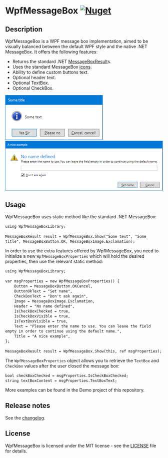 # WpfMessageBox [![Nuget](https://img.shields.io/nuget/v/WpfMessageBox.svg)](https://www.nuget.org/packages/WpfMessageBox)

## Description

WpfMessageBox is a WPF message box implementation, aimed to be visually balanced between the default WPF style and the native .NET MessageBox. It offers the following features:

* Returns the standard .NET [MessageBoxResult](https://docs.microsoft.com/en-us/dotnet/api/system.windows.messageboxresult)s.
* Uses the standard MessageBox [icons](https://docs.microsoft.com/en-us/windows/desktop/uxguide/vis-std-icons).
* Ability to define custom buttons text.
* Optional header text.
* Optional TextBox.
* Optional CheckBox.

![Screenshot 1](docs/images/Screenshot-custom-buttons.png)
![Screenshot 2](docs/images/Screenshot-full.png)

## Usage

WpfMessageBox uses static method like the standard .NET MessageBox:

```
using WpfMessageBoxLibrary;

MessageBoxResult result = WpfMessageBox.Show("Some text", "Some title", MessageBoxButton.OK, MessageBoxImage.Exclamation);
```

In order to use the extra features offered by WpfMessageBox, you need to initialize a new `WpfMessageBoxProperties` which will hold the desired properties, then use the relevant static method:

```
using WpfMessageBoxLibrary;

var msgProperties = new WpfMessageBoxProperties() {
    Button = MessageBoxButton.OKCancel,
    ButtonOkText = "Set name",
    CheckBoxText = "Don't ask again",
    Image = MessageBoxImage.Exclamation,
    Header = "No name defined",
    IsCheckBoxChecked = true,
    IsCheckBoxVisible = true,
    IsTextBoxVisible = true,
    Text = "Please enter the name to use. You can leave the field empty in order to continue using the default name.",
    Title = "A nice example",
};

MessageBoxResult result = WpfMessageBox.Show(this, ref msgProperties);
```

The `WpfMessageBoxProperties` object allows you to retrieve the `TextBox` and `CheckBox` values after the user closed the message box:

```
bool checkBoxChecked = msgProperties.IsCheckBoxChecked;
string textBoxContent = msgProperties.TextBoxText;
```

More examples can be found in the Demo project of this repository.

## Release notes

See the [changelog](CHANGELOG.md).

## License

WpfMessageBox is licensed under the MIT license - see the [LICENSE](LICENSE) file for details.
